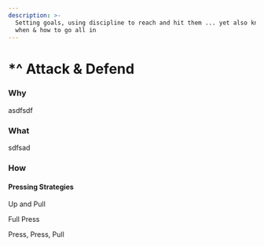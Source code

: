 ```yaml
---
description: >-
  Setting goals, using discipline to reach and hit them ... yet also knowing
  when & how to go all in
---
```


# \*^ Attack & Defend

### Why

asdfsdf

### What

sdfsad

### How

#### Pressing Strategies

Up and Pull

Full Press

Press, Press, Pull

